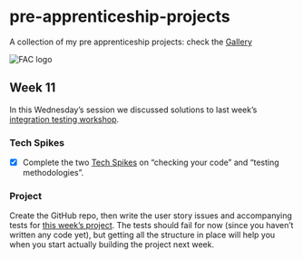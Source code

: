 # pre-apprenticeship-projects

A collection of my pre apprenticeship projects:
check the [Gallery](https://danilo-cupido.github.io/pre-apprenticeship-projects/)

![FAC logo](https://camo.githubusercontent.com/5fa5f3810c2b748dbffa1e2271d3e86fe328fb9603785ac86e706c1316c11cc4/68747470733a2f2f7062732e7477696d672e636f6d2f70726f66696c655f62616e6e6572732f3937313834363531362f313534343230353832332f3135303078353030)

## Week 11

In this Wednesday’s session we discussed solutions to last week’s [integration testing workshop](https://learn.foundersandcoders.com/workshops/learn-integration-testing/).

### Tech Spikes

- [x] Complete the two [Tech Spikes](https://learn.foundersandcoders.com/course/syllabus/pre-app-11/spikes/) on “checking your code” and “testing methodologies”.

### Project

Create the GitHub repo, then write the user story issues and accompanying tests for [this week’s project](https://learn.foundersandcoders.com/course/syllabus/pre-app-11/project/). The tests should fail for now (since you haven’t written any code yet), but getting all the structure in place will help you when you start actually building the project next week.
